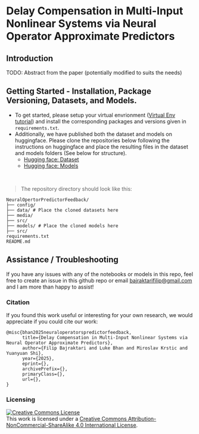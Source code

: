 # Delay Compensation in Multi-Input Nonlinear Systems via Neural Operator Approximate Predictors

## Introduction

TODO: Abstract from the paper (potentially modified to suits the needs)

## Getting Started - Installation, Package Versioning, Datasets, and Models.
- To get started, please setup your virtual envrionment ([Virtual Env tutorial](https://packaging.python.org/en/latest/guides/installing-using-pip-and-virtual-environments/)) and install the corresponding packages and versions given in `requirements.txt`.
- Additionally, we have published both the dataset and models on huggingface. Please clone the repositories below following the instructions on huggingface and place the resulting
files in the dataset and models folders (See below for structure). 
  - [Hugging face: Dataset](https://huggingface.co/datasets/FilipBajraktari/MultiInputPredictorFeedbackNeuralOperator)
  - [Hugging face: Models](https://huggingface.co/FilipBajraktari/MultiInputPredictorFeedbackNeuralOperator)
 
    
<br>

   >The repository directory should look like this:
  ```
  NeuralOpertorPredictorFeedback/
  ├── config/
  ├── data/ # Place the cloned datasets here
  ├── media/
  ├── src/
  ├── models/ # Place the cloned models here
  ├── src/
  requirements.txt
  README.md
  ```


## Assistance / Troubleshooting
If you have any issues with any of the notebooks or models in this repo, feel free to create an issue in this github repo or email bajraktarifilip@gmail.com and I am more than happy to assist! 

### Citation 
If you found this work useful or interesting for your own research, we would appreciate if you could cite our work:
```
@misc{bhan2025neuraloperatorspredictorfeedback,
      title={Delay Compensation in Multi-Input Nonlinear Systems via Neural Operator Approximate Predictors}, 
      author={Filip Bajraktari and Luke Bhan and Miroslav Krstic and Yuanyuan Shi},
      year={2025},
      eprint={},
      archivePrefix={},
      primaryClass={},
      url={},
}
```

### Licensing
<a rel="license" href="http://creativecommons.org/licenses/by-nc-sa/4.0/"><img alt="Creative Commons License" style="border-width:0" src="https://i.creativecommons.org/l/by-nc-sa/4.0/88x31.png" /></a><br />This work is licensed under a <a rel="license" href="http://creativecommons.org/licenses/by-nc-sa/4.0/">Creative Commons Attribution-NonCommercial-ShareAlike 4.0 International License</a>.